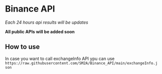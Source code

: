 # Binance API

*Each 24 hours api results will be updates*

**All public APIs will be added soon**

## How to use

In case you want to call exchangeInfo API ypu can use `https://raw.githubusercontent.com/SM2A/Binance_API/main/exchangeInfo.json`
